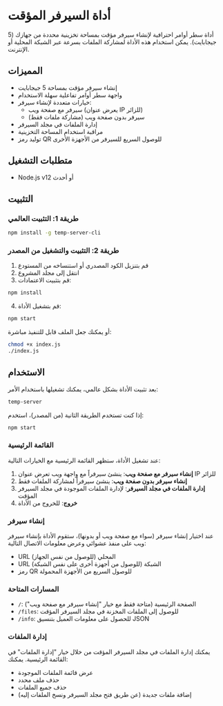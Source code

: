 
# أداة السيرفر المؤقت

أداة سطر أوامر احترافية لإنشاء سيرفر مؤقت بمساحة تخزينية محددة من جهازك (5 جيجابايت). يمكن استخدام هذه الأداة لمشاركة الملفات بسرعة عبر الشبكة المحلية أو الإنترنت.

## المميزات

- إنشاء سيرفر مؤقت بمساحة 5 جيجابايت
- واجهة سطر أوامر تفاعلية سهلة الاستخدام
- خيارات متعددة لإنشاء سيرفر:
  - سيرفر مع صفحة ويب (يعرض عنوان IP للزائر)
  - سيرفر بدون صفحة ويب (مشاركة ملفات فقط)
- إدارة الملفات في مجلد السيرفر
- مراقبة استخدام المساحة التخزينية
- توليد رمز QR للوصول السريع للسيرفر من الأجهزة الأخرى

## متطلبات التشغيل

- Node.js v12 أو أحدث

## التثبيت

### طريقة 1: التثبيت العالمي

```bash
npm install -g temp-server-cli
```

### طريقة 2: التثبيت والتشغيل من المصدر

1. قم بتنزيل الكود المصدري أو استنساخه من المستودع
2. انتقل إلى مجلد المشروع
3. قم بتثبيت الاعتمادات:

```bash
npm install
```

4. قم بتشغيل الأداة:

```bash
npm start
```

أو يمكنك جعل الملف قابل للتنفيذ مباشرة:

```bash
chmod +x index.js
./index.js
```

## الاستخدام

بعد تثبيت الأداة بشكل عالمي، يمكنك تشغيلها باستخدام الأمر:

```bash
temp-server
```

إذا كنت تستخدم الطريقة الثانية (من المصدر)، استخدم:

```bash
npm start
```

### القائمة الرئيسية

عند تشغيل الأداة، ستظهر القائمة الرئيسية مع الخيارات التالية:

1. **إنشاء سيرفر مع صفحة ويب**: ينشئ سيرفراً مع واجهة ويب تعرض عنوان IP للزائر
2. **إنشاء سيرفر بدون صفحة ويب**: ينشئ سيرفراً لمشاركة الملفات فقط
3. **إدارة الملفات في مجلد السيرفر**: لإدارة الملفات الموجودة في مجلد السيرفر المؤقت
4. **خروج**: للخروج من الأداة

### إنشاء سيرفر

عند اختيار إنشاء سيرفر (سواء مع صفحة ويب أو بدونها)، ستقوم الأداة بإنشاء سيرفر ويب على منفذ عشوائي وعرض معلومات الاتصال التالية:

- URL المحلي (للوصول من نفس الجهاز)
- URL الشبكة (للوصول من أجهزة أخرى على نفس الشبكة)
- رمز QR للوصول السريع من الأجهزة المحمولة

### المسارات المتاحة

- `/`: الصفحة الرئيسية (متاحة فقط مع خيار "إنشاء سيرفر مع صفحة ويب")
- `/files`: للوصول إلى الملفات المخزنة في مجلد السيرفر المؤقت
- `/info`: للحصول على معلومات العميل بتنسيق JSON

### إدارة الملفات

يمكنك إدارة الملفات في مجلد السيرفر المؤقت من خلال خيار "إدارة الملفات" في القائمة الرئيسية. يمكنك:

- عرض قائمة الملفات الموجودة
- حذف ملف محدد
- حذف جميع الملفات
- إضافة ملفات جديدة (عن طريق فتح مجلد السيرفر ونسخ الملفات إليه)

##
